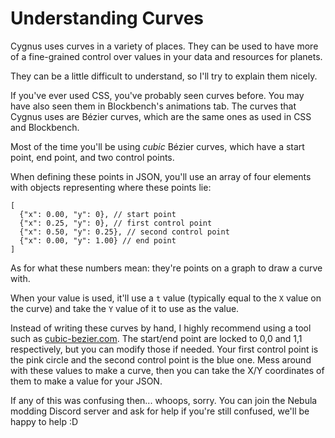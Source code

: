# Understanding Curves

Cygnus uses curves in a variety of places. They can be used to have more of a
fine-grained control over values in your data and resources for planets.

They can be a little difficult to understand, so I'll try to explain them
nicely.

If you've ever used CSS, you've probably seen curves before. You may have also
seen them in Blockbench's animations tab. The curves that Cygnus uses are
Bézier curves, which are the same ones as used in CSS and Blockbench.

Most of the time you'll be using *cubic* Bézier curves, which have a start
point, end point, and two control points.

When defining these points in JSON, you'll use an array of four elements with
objects representing where these points lie:

```jsonc
[
  {"x": 0.00, "y": 0}, // start point
  {"x": 0.25, "y": 0}, // first control point
  {"x": 0.50, "y": 0.25}, // second control point
  {"x": 0.00, "y": 1.00} // end point
]
```

As for what these numbers mean: they're points on a graph to draw a curve with.

When your value is used, it'll use a `t` value (typically equal to the `X`
value on the curve) and take the `Y` value of it to use as the value.

Instead of writing these curves by hand, I highly recommend using a tool such
as [cubic-bezier.com](https://cubic-bezier.com/). The start/end point are
locked to 0,0 and 1,1 respectively, but you can modify those if needed. Your
first control point is the pink circle and the second control point is the blue
one. Mess around with these values to make a curve, then you can take the X/Y
coordinates of them to make a value for your JSON.

If any of this was confusing then... whoops, sorry. You can join the Nebula
modding Discord server and ask for help if you're still confused, we'll be
happy to help :D

